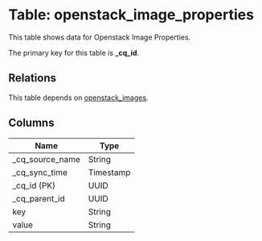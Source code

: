 # Table: openstack_image_properties

This table shows data for Openstack Image Properties.

The primary key for this table is **_cq_id**.

## Relations

This table depends on [openstack_images](openstack_images.md).

## Columns

| Name          | Type          |
| ------------- | ------------- |
|_cq_source_name|String|
|_cq_sync_time|Timestamp|
|_cq_id (PK)|UUID|
|_cq_parent_id|UUID|
|key|String|
|value|String|